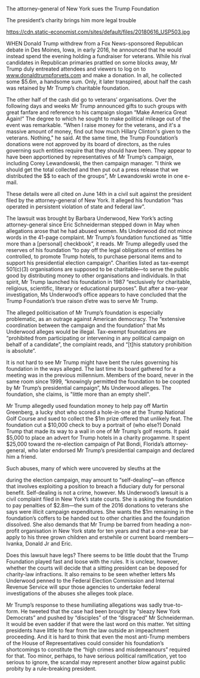 The attorney-general of New York sues the Trump Foundation

The president’s charity brings him more legal trouble

https://cdn.static-economist.com/sites/default/files/20180616_USP503.jpg

WHEN Donald Trump withdrew from a Fox News-sponsored Republican debate in Des Moines, Iowa, in early 2016, he announced that he would instead spend the evening holding a fundraiser for veterans. While his rival candidates in Republican primaries prattled on some blocks away, Mr Trump duly entreated attendees and viewers to log on to www.donaldtrumpforvets.com and make a donation. In all, he collected some $5.6m, a handsome sum. Only, it later transpired, about half the cash was retained by Mr Trump’s charitable foundation.

The other half of the cash did go to veterans’ organisations. Over the following days and weeks Mr Trump announced gifts to such groups with great fanfare and reference to his campaign slogan “Make America Great Again!” The degree to which he sought to make political mileage out of the event was remarkable. “When I raise money for the veterans, and it's a massive amount of money, find out how much Hillary Clinton's given to the veterans. Nothing," he said. At the same time, the Trump Foundation’s donations were not approved by its board of directors, as the rules governing such entities require that they should have been. They appear to have been apportioned by representatives of Mr Trump’s campaign, including Corey Lewandowski, the then campaign manager. "I think we should get the total collected and then put out a press release that we distributed the $$ to each of the groups”, Mr Lewandowski wrote in one e-mail.

These details were all cited on June 14th in a civil suit against the president filed by the attorney-general of New York. It alleged his foundation “has operated in persistent violation of state and federal law”.

The lawsuit was brought by Barbara Underwood, New York’s acting attorney-general since Eric Schneiderman stepped down in May when allegations arose that he had abused women. Ms Underwood did not mince words in the 41-page complaint. Mr Trump’s foundation functioned as “little more than a [personal] checkbook”, it reads. Mr Trump allegedly used the reserves of his foundation “to pay off the legal obligations of entities he controlled, to promote Trump hotels, to purchase personal items and to support his presidential election campaign”. Charities listed as tax-exempt 501(c)(3) organisations are supposed to be charitable—to serve the public good by distributing money to other organisations and individuals. In that spirit, Mr Trump launched his foundation in 1987 “exclusively for charitable, religious, scientific, literary or educational purposes”. But after a two-year investigation, Ms Underwood’s office appears to have concluded that the Trump Foundation’s true raison d’etre was to serve Mr Trump.

The alleged politicisation of Mr Trump’s foundation is especially problematic, as an outrage against American democracy. The “extensive coordination between the campaign and the foundation” that Ms Underwood alleges would be illegal. Tax-exempt foundations are “prohibited from participating or intervening in any political campaign on behalf of a candidate”, the complaint reads, and “[t]his statutory prohibition is absolute”.

It is not hard to see Mr Trump might have bent the rules governing his foundation in the ways alleged. The last time its board gathered for a meeting was in the previous millennium. Members of the board, never in the same room since 1999, “knowingly permitted the foundation to be coopted by Mr Trump’s presidential campaign”, Ms Underwood alleges. The foundation, she claims, is "little more than an empty shell".

Mr Trump allegedly used foundation money to help pay off Martin Greenberg, a lucky shot who scored a hole-in-one at the Trump National Golf Course and sued to collect the $1m prize offered that unlikely feat. The foundation cut a $10,000 check to buy a portrait of (who else?) Donald Trump that made its way to a wall in one of Mr Trump’s golf resorts. It paid $5,000 to place an advert for Trump hotels in a charity progamme. It spent $25,000 toward the re-election campaign of Pat Bondi, Florida’s attorney-general, who later endorsed Mr Trump’s presidential campaign and declared him a friend. 

Such abuses, many of which were uncovered by sleuths at the 

 during the election campaign, may amount to “self-dealing”—an offence that involves exploiting a position to breach a fiduciary duty for personal benefit. Self-dealing is not a crime, however. Ms Underwood’s lawsuit is a civil complaint filed in New York’s state courts. She is asking the foundation to pay penalties of $2.8m—the sum of the 2016 donations to veterans she says were illicit campaign expenditures. She wants the $1m remaining in the foundation’s coffers to be handed out to other charities and the foundation dissolved. She also demands that Mr Trump be barred from heading a non-profit organisation in New York state for ten years and that a one-year bar apply to his three grown children and erstwhile or current board members—Ivanka, Donald Jr and Eric.

Does this lawsuit have legs? There seems to be little doubt that the Trump Foundation played fast and loose with the rules. It is unclear, however, whether the courts will decide that a sitting president can be deposed for charity-law infractions. It also remains to be seen whether letters Ms Underwood penned to the Federal Election Commission and Internal Revenue Service will spur those agencies to undertake federal investigations of the abuses she alleges took place.

Mr Trump’s response to these humiliating allegations was sadly true-to-form. He tweeted that the case had been brought by “sleazy New York Democrats” and pushed by “disciples” of the “disgraced” Mr Schneiderman. It would be even sadder if that were the last word on this matter. Yet sitting presidents have little to fear from the law outside an impeachment proceeding. And it is hard to think that even the most anti-Trump members of the House of Representatives could consider his foundation’s shortcomings to constitute the “high crimes and misdemeanours” required for that. Too minor, perhaps, to have serious political ramification, yet too serious to ignore, the scandal may represent another blow against public probity by a rule-breaking president.  